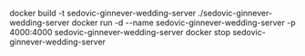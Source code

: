 docker build -t sedovic-ginnever-wedding-server ./sedovic-ginnever-wedding-server
docker run -d --name sedovic-ginnever-wedding-server -p 4000:4000 sedovic-ginnever-wedding-server
docker stop sedovic-ginnever-wedding-server